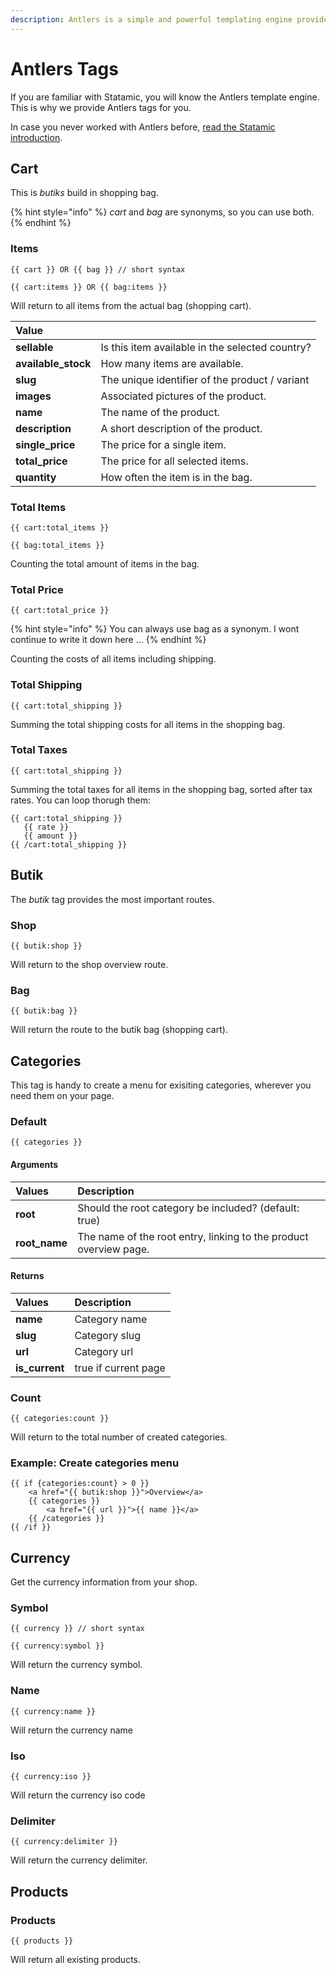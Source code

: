 ```yaml
---
description: Antlers is a simple and powerful templating engine provided Statamic.
---
```


# Antlers Tags

If you are familiar with Statamic, you will know the Antlers template engine. This is why we provide Antlers tags for you. 

In case you never worked with Antlers before, [read the Statamic introduction](https://statamic.dev/antlers). 

## Cart

This is _butiks_ build in shopping bag. 

{% hint style="info" %}
_cart_ and _bag_ are synonyms, so you can use both.
{% endhint %}

### Items

```text
{{ cart }} OR {{ bag }} // short syntax

{{ cart:items }} OR {{ bag:items }}
```

Will return to all items from the actual bag \(shopping cart\).

| Value |  |
| :--- | :--- |
| **sellable** | Is this item available in the selected country?  |
| **available\_stock** | How many items are available. |
| **slug** | The unique identifier of the product / variant |
| **images** | Associated pictures of the product. |
| **name** | The name of the product. |
| **description** | A short description of the product. |
| **single\_price** | The price for a single item. |
| **total\_price** | The price for all selected items. |
| **quantity** | How often the item is in the bag.    |

### Total Items

```text
{{ cart:total_items }}

{{ bag:total_items }}
```

Counting the total amount of items in the bag.

### Total Price

```text
{{ cart:total_price }}
```

{% hint style="info" %}
You can always use bag as a synonym. I wont continue to write it down here ...
{% endhint %}

Counting the costs of all items including shipping.

### Total Shipping

```text
{{ cart:total_shipping }}
```

Summing the total shipping costs for all items in the shopping bag.

### Total Taxes

```text
{{ cart:total_shipping }}
```

Summing the total taxes for all items in the shopping bag, sorted after tax rates. You can loop thorugh them:

```markup
{{ cart:total_shipping }}
   {{ rate }}
   {{ amount }}
{{ /cart:total_shipping }}
```

## Butik

The _butik_ tag provides the most important routes.

### Shop

```text
{{ butik:shop }}
```

Will return to the shop overview route.

### Bag

```text
{{ butik:bag }}
```

Will return the route to the butik bag \(shopping cart\). 

## Categories

This tag is handy to create a menu for exisiting categories, wherever you need them on your page.

### Default

```text
{{ categories }}
```

#### Arguments

| Values | Description |
| :--- | :--- |
| **root** | Should the root category be included? \(default: true\) |
| **root\_name** | The name of the root entry, linking to the product overview page. |

#### Returns

| Values | Description |
| :--- | :--- |
| **name** | Category name |
| **slug** | Category slug |
| **url** | Category url |
| **is\_current** | true if current page |

### Count

```text
{{ categories:count }}
```

Will return to the total number of created categories.

### Example: Create categories menu

```markup
{{ if {categories:count} > 0 }}
    <a href="{{ butik:shop }}">Overview</a>
    {{ categories }}
        <a href="{{ url }}">{{ name }}</a>
    {{ /categories }}
{{ /if }}
```

## Currency

Get the currency information from your shop.

### Symbol

```markup
{{ currency }} // short syntax

{{ currency:symbol }}
```

Will return the currency symbol.

### Name

```markup
{{ currency:name }}
```

Will return the currency name

### Iso

```markup
{{ currency:iso }}
```

Will return the currency iso code

### Delimiter

```markup
{{ currency:delimiter }}
```

Will return the currency delimiter.  

## Products

### Products

```markup
{{ products }}
```

Will return all existing products.

